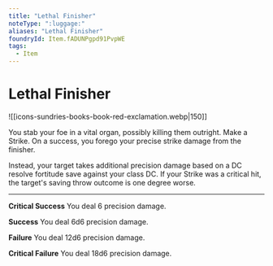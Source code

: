 ```yaml
---
title: "Lethal Finisher"
noteType: ":luggage:"
aliases: "Lethal Finisher"
foundryId: Item.fADUNPgpd91PvpWE
tags:
  - Item
---
```


# Lethal Finisher
![[icons-sundries-books-book-red-exclamation.webp|150]]

You stab your foe in a vital organ, possibly killing them outright. Make a Strike. On a success, you forego your precise strike damage from the finisher.

Instead, your target takes additional precision damage based on a DC resolve fortitude save against your class DC. If your Strike was a critical hit, the target's saving throw outcome is one degree worse.

* * *

**Critical Success** You deal 6 precision damage.

**Success** You deal 6d6 precision damage.

**Failure** You deal 12d6 precision damage.

**Critical Failure** You deal 18d6 precision damage.

